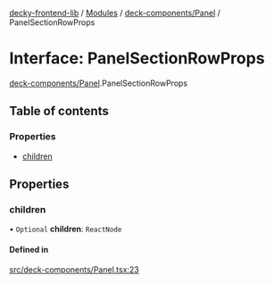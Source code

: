 [decky-frontend-lib](../README.md) / [Modules](../modules.md) / [deck-components/Panel](../modules/deck_components_Panel.md) / PanelSectionRowProps

# Interface: PanelSectionRowProps

[deck-components/Panel](../modules/deck_components_Panel.md).PanelSectionRowProps

## Table of contents

### Properties

- [children](deck_components_Panel.PanelSectionRowProps.md#children)

## Properties

### children

• `Optional` **children**: `ReactNode`

#### Defined in

[src/deck-components/Panel.tsx:23](https://github.com/SteamDeckHomebrew/decky-frontend-lib/blob/0b50f2c/src/deck-components/Panel.tsx#L23)
